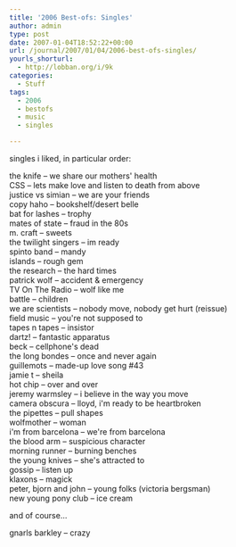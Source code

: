 ```yaml
---
title: '2006 Best-ofs: Singles'
author: admin
type: post
date: 2007-01-04T18:52:22+00:00
url: /journal/2007/01/04/2006-best-ofs-singles/
yourls_shorturl:
  - http://lobban.org/i/9k
categories:
  - Stuff
tags:
  - 2006
  - bestofs
  - music
  - singles

---
```

singles i liked, in particular order:

the knife &#8211; we share our mothers' health  
CSS &#8211; lets make love and listen to death from above  
justice vs simian &#8211; we are your friends  
copy haho &#8211; bookshelf/desert belle  
bat for lashes &#8211; trophy  
mates of state &#8211; fraud in the 80s  
m. craft &#8211; sweets  
the twilight singers &#8211; im ready  
spinto band &#8211; mandy  
islands &#8211; rough gem  
the research &#8211; the hard times  
patrick wolf &#8211; accident & emergency  
TV On The Radio &#8211; wolf like me  
battle &#8211; children  
we are scientists &#8211; nobody move, nobody get hurt (reissue)  
field music &#8211; you're not supposed to  
tapes n tapes &#8211; insistor  
dartz! &#8211; fantastic apparatus  
beck &#8211; cellphone's dead  
the long bondes &#8211; once and never again  
guillemots &#8211; made-up love song #43  
jamie t &#8211; sheila  
hot chip &#8211; over and over  
jeremy warmsley &#8211; i believe in the way you move  
camera obscura &#8211; lloyd, i'm ready to be heartbroken  
the pipettes &#8211; pull shapes  
wolfmother &#8211; woman  
i'm from barcelona &#8211; we're from barcelona  
the blood arm &#8211; suspicious character  
morning runner &#8211; burning benches  
the young knives &#8211; she's attracted to  
gossip &#8211; listen up  
klaxons &#8211; magick  
peter, bjorn and john &#8211; young folks (victoria bergsman)  
new young pony club &#8211; ice cream

and of course&#8230;

gnarls barkley &#8211; crazy